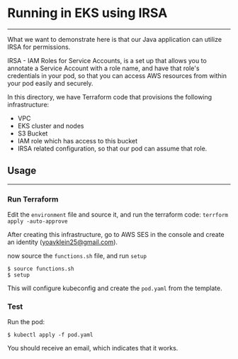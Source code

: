 # Running in EKS using IRSA
---

What we want to demonstrate here is that our Java application can utilize IRSA for permissions.

IRSA - IAM Roles for Service Accounts, is a set up that allows you to annotate a Service Account
with a role name, and have that role's credentials in your pod, so that you can access AWS resources
from within your pod easily and securely.

In this directory, we have Terraform code that provisions the following infrastructure:
* VPC
* EKS cluster and nodes
* S3 Bucket
* IAM role which has access to this bucket
* IRSA related configuration, so that our pod can assume that role.



## Usage
---


### Run Terraform
Edit the `environment` file and source it, and run the terraform code: `terrform apply -auto-approve`

After creating this infrastructure, go to AWS SES in the console and create an identity (yoavklein25@gmail.com).

now source the `functions.sh` file, and run `setup`
```
$ source functions.sh
$ setup
```

This will configure kubeconfig and create the `pod.yaml` from the template.

### Test
Run the pod:
```
$ kubectl apply -f pod.yaml
```

You should receive an email, which indicates that it works.

